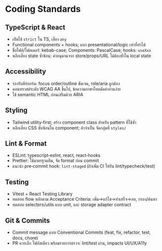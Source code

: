 # Coding Standards

## TypeScript & React
- เปิดใช้ `strict` ใน TS, เลี่ยง `any`
- Functional components + hooks; แยก presentational/logic เท่าที่ทำได้
- ชื่อไฟล์/โฟลเดอร์: kebab-case; Components: PascalCase; hooks: `useXxx`
- หลีกเลี่ยง state ซ้ำซ้อน: ค่าอนุมานจาก store/props/URL ไม่ต้องซ้ำใน local state

## Accessibility
- รองรับคีย์บอร์ด: focus order/outline ชัดเจน, role/aria ถูกต้อง
- คอนทราสต์ระดับ WCAG AA ขึ้นไป, ข้อความภาษาไทยตัดคำอ่านง่าย
- ใช้ semantic HTML ก่อนเสริมด้วย ARIA

## Styling
- Tailwind utility‑first; สร้าง component class สำหรับ pattern ที่ใช้ซ้ำ
- หลีกเลี่ยง CSS ซับซ้อนใน component; ถ้าจำเป็น จัดกลุ่มที่ `styles/`

## Lint & Format
- ESLint: typescript‑eslint, react, react‑hooks
- Prettier: ใช้มาตรฐานทีม, จัด format ก่อน commit
- แนะนำ pre‑commit hook: `lint-staged` (ถ้าเพิ่ม CI ให้รัน lint/typecheck/test)

## Testing
- Vitest + React Testing Library
- ทดสอบ flow หลักตาม Acceptance Criteria: เพิ่ม→แก้ไข→ทำเสร็จ→ลบ, กรอง/ค้นหา
- ทดสอบ selectors/utils แบบ unit, และ storage adapter contract

## Git & Commits
- Commit message แบบ Conventional Commits (feat, fix, refactor, test, docs, chore)
- PR ควรเล็ก โฟกัสเดียว พร้อมรายการตรวจ: lint/test ผ่าน, impacts UI/UX/A11y

